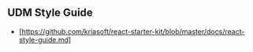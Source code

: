 ## UDM Style Guide

- [https://github.com/kriasoft/react-starter-kit/blob/master/docs/react-style-guide.md]